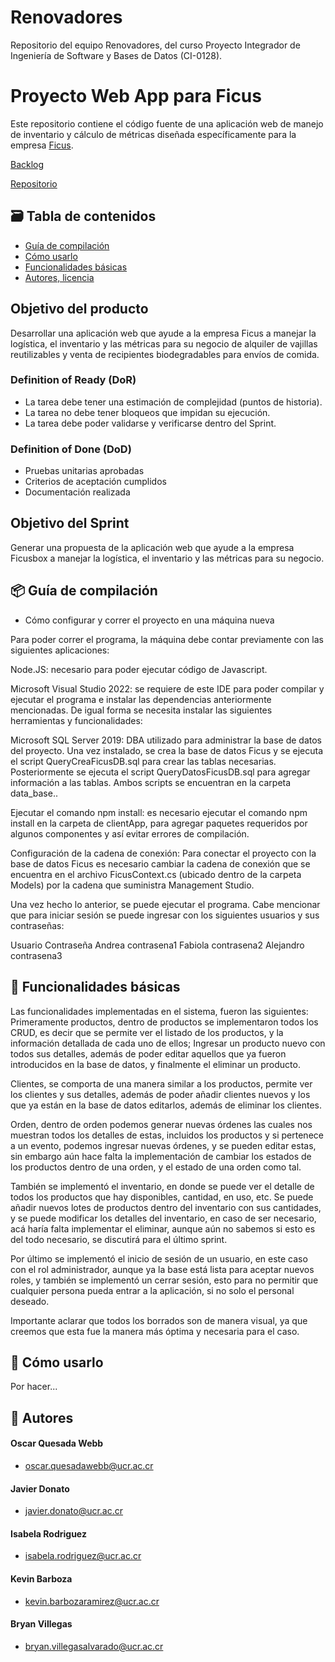 # Renovadores

Repositorio del equipo Renovadores, del curso Proyecto Integrador de Ingeniería de Software y Bases de Datos (CI-0128).

# Proyecto Web App para Ficus

Este repositorio contiene el código fuente de una aplicación web de manejo de inventario y cálculo de métricas diseñada específicamente para la empresa [Ficus](https://www.ficusbox.com/).

[Backlog](https://renovadores-ucr.atlassian.net/jira/software/c/projects/REN/boards/1?atlOrigin=eyJpIjoiZmEyMDlhMjRhNzliNGM5NTg2NDBhMjA3MTJjYWM4YWYiLCJwIjoiaiJ9)

[Repositorio](https://github.com/Renovadores/Renovadores)

## 🗃️ Tabla de contenidos
- [Guía de compilación](#-guía-de-compilación)
- [Cómo usarlo](#-cómo-usarlo)
- [Funcionalidades básicas](#-funcionalidades-básicas)
- [Autores, licencia](#-autores)


## Objetivo del producto
Desarrollar una aplicación web que ayude a la empresa Ficus a manejar la logística, el inventario y las métricas para su negocio de alquiler de vajillas reutilizables y venta de recipientes biodegradables para envíos de comida.

### Definition of Ready (DoR)
- La tarea debe tener una estimación de complejidad (puntos de historia).
- La tarea no debe tener bloqueos que impidan su ejecución.
- La tarea debe poder validarse y verificarse dentro del Sprint.


### Definition of Done (DoD)
- Pruebas unitarias aprobadas
- Criterios de aceptación cumplidos
- Documentación realizada


## Objetivo del Sprint
Generar una propuesta de la aplicación web que ayude a la empresa Ficusbox a manejar la logística, el inventario y las métricas para su negocio.

## 📦 Guía de compilación

- Cómo configurar y correr el proyecto en una máquina nueva

Para poder correr el programa, la máquina debe contar previamente con las siguientes aplicaciones:

Node.JS: necesario para poder ejecutar código de Javascript.

Microsoft Visual Studio 2022: se requiere de este IDE para poder compilar y ejecutar el programa e instalar las dependencias anteriormente mencionadas. De igual forma se necesita instalar las siguientes herramientas y funcionalidades:

Microsoft SQL Server 2019: DBA utilizado para administrar la base de datos del proyecto. Una vez instalado, se crea la base de datos Ficus y se ejecuta el script QueryCreaFicusDB.sql para crear las tablas necesarias. Posteriormente se ejecuta el script QueryDatosFicusDB.sql para agregar información a las tablas. Ambos scripts se encuentran en la carpeta data_base..

Ejecutar el comando npm install: es necesario ejecutar el comando npm install en la carpeta de clientApp, para agregar paquetes requeridos por algunos componentes y así evitar errores de compilación.

Configuración de la cadena de conexión: Para conectar el proyecto con la base de datos Ficus es necesario cambiar la cadena de conexión que se encuentra en el archivo FicusContext.cs (ubicado dentro de la carpeta Models) por la cadena que suministra Management Studio.

Una vez hecho lo anterior, se puede ejecutar el programa. Cabe mencionar que para iniciar sesión se puede ingresar con los siguientes usuarios y sus contraseñas:

Usuario     Contraseña
Andrea      contrasena1
Fabiola     contrasena2
Alejandro   contrasena3

## 🧰 Funcionalidades básicas

Las funcionalidades implementadas en el sistema, fueron las siguientes: 
Primeramente productos, dentro de productos se implementaron todos los CRUD, es decir que se permite ver el listado de los productos, y la información detallada de cada uno de ellos; Ingresar un producto nuevo con todos sus detalles, además de poder editar aquellos que ya fueron introducidos en la base de datos, y finalmente el eliminar un producto.

Clientes, se comporta de una manera similar a los productos, permite ver los clientes y sus detalles, además de poder añadir clientes nuevos y los que ya están en la base de datos editarlos, además de eliminar los clientes. 

Orden, dentro de orden podemos generar nuevas órdenes las cuales nos muestran todos los detalles de estas, incluidos los productos y si pertenece a un evento, podemos ingresar nuevas órdenes, y se pueden editar estas, sin embargo aún hace falta la implementación de cambiar los estados de los productos dentro de una orden, y el estado de una orden como tal. 

También se implementó el inventario, en donde se puede ver el detalle de todos los productos que hay disponibles, cantidad, en uso, etc. Se puede añadir nuevos lotes de productos dentro del inventario con sus cantidades, y se puede modificar los detalles del inventario, en caso de ser necesario, acá haría falta implementar el eliminar, aunque aún no sabemos si esto es del todo necesario, se discutirá para el último sprint.

Por último se implementó el inicio de sesión de un usuario, en este caso con el rol administrador, aunque ya la base está lista para aceptar nuevos roles, y también se implementó un cerrar sesión, esto para no permitir que cualquier persona pueda entrar a la aplicación, si no solo el personal deseado.

Importante aclarar que todos los borrados son de manera visual, ya que creemos que esta fue la manera más óptima y necesaria para el caso. 


## 🚀 Cómo usarlo

Por hacer...

## 👤 Autores
#### Oscar Quesada Webb  
- oscar.quesadawebb@ucr.ac.cr
#### Javier Donato  
- javier.donato@ucr.ac.cr
#### Isabela Rodriguez  
- isabela.rodriguez@ucr.ac.cr
#### Kevin Barboza  
- kevin.barbozaramirez@ucr.ac.cr
#### Bryan Villegas  
- bryan.villegasalvarado@ucr.ac.cr
